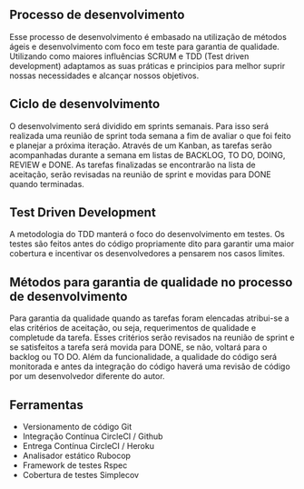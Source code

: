 ## Processo de desenvolvimento
Esse processo de desenvolvimento é embasado na utilização de métodos ágeis e desenvolvimento com foco em teste para garantia de qualidade. Utilizando como maiores influências SCRUM e TDD (Test driven development) adaptamos as suas práticas e principios para melhor suprir nossas necessidades e alcançar nossos objetivos.

## Ciclo de desenvolvimento
O desenvolvimento será dividido em sprints semanais. Para isso será realizada uma reunião de sprint toda semana a fim de avaliar o que foi feito e planejar a próxima iteração. Através de um Kanban, as tarefas serão acompanhadas durante a semana em listas de BACKLOG, TO DO, DOING, REVIEW e DONE. As tarefas finalizadas se encontrarão na lista de aceitação, serão revisadas na reunião de sprint e movidas para DONE quando terminadas.

## Test Driven Development
A metodologia do TDD manterá o foco do desenvolvimento em testes. Os testes são feitos antes do código propriamente dito para garantir uma maior cobertura e incentivar os desenvolvedores a pensarem nos casos limites.

## Métodos para garantia de qualidade no processo de desenvolvimento
Para garantia da qualidade quando as tarefas foram elencadas atribui-se a elas critérios de aceitação, ou seja, requerimentos de qualidade e completude da tarefa. Esses critérios serão revisados na reunião de sprint e se satisfeitos a tarefa será movida para DONE, se não, voltará para o backlog ou TO DO. Além da funcionalidade, a qualidade do código será monitorada e antes da integração do código haverá uma revisão de código por um desenvolvedor diferente do autor.

## Ferramentas
- Versionamento de código    Git
- Integração Contínua        CircleCI / Github
- Entrega Contínua           CircleCI / Heroku
- Analisador estático        Rubocop
- Framework de testes        Rspec
- Cobertura de testes        Simplecov
